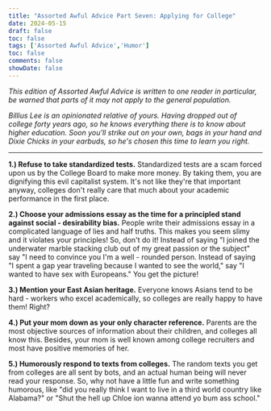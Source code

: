 ```yaml
---
title: "Assorted Awful Advice Part Seven: Applying for College"
date: 2024-05-15
draft: false
toc: false
tags: ['Assorted Awful Advice','Humor']
toc: false
comments: false
showDate: false
---
```


*This edition of Assorted Awful Advice is written to one reader in particular, be warned that parts of it may not apply to the general population.*

*Billius Lee is an opinionated relative of yours. Having dropped out of college forty years ago, so he knows everything there is to know about higher education. Soon you'll strike out on your own, bags in your hand and *Dixie Chicks* in your earbuds, so he's chosen this time to learn you right.* 

---

**1.) Refuse to take standardized tests.** Standardized tests are a scam forced upon us by the College Board to make more money. By taking them, you are dignifying this evil capitalist system. It's not like they're that important anyway, colleges don't really care that much about your academic performance in the first place.

**2.) Choose your admissions essay as the time for a principled stand against social - desirability bias.** People write their admissions essay in a complicated language of lies and half truths. This makes you seem slimy and it violates your principles! So, don't do it! Instead of saying "I joined the underwater marble stacking club out of my great passion or the subject" say "I need to convince you I'm a well - rounded person. Instead of saying "I spent a gap year traveling because I wanted to see the world," say "I wanted to have sex with Europeans." You get the picture!

**3.) Mention your East Asian heritage.** Everyone knows Asians tend to be hard - workers who excel academically, so colleges are really happy to have them! Right?

**4.) Put your mom down as your only character reference.** Parents are the most objective sources of information about their children, and colleges all know this. Besides, your mom is well known among college recruiters and most have positive memories of her.

**5.) Humorously respond to texts from colleges.** The random texts you get from colleges are all sent by bots, and an actual human being will never read your response. So, why not have a little fun and write something humorous, like "did you really think I want to live in a third world country like Alabama?" or "Shut the hell up Chloe ion wanna attend yo bum ass school."
